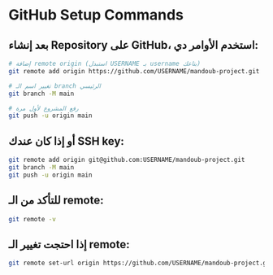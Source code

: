 # GitHub Setup Commands

## بعد إنشاء Repository على GitHub، استخدم الأوامر دي:

```bash
# إضافة remote origin (استبدل USERNAME بـ username بتاعك)
git remote add origin https://github.com/USERNAME/mandoub-project.git

# تغيير اسم الـ branch الرئيسي
git branch -M main

# رفع المشروع لأول مرة
git push -u origin main
```

## أو إذا كان عندك SSH key:

```bash
git remote add origin git@github.com:USERNAME/mandoub-project.git
git branch -M main
git push -u origin main
```

## للتأكد من الـ remote:
```bash
git remote -v
```

## إذا احتجت تغيير الـ remote:
```bash
git remote set-url origin https://github.com/USERNAME/mandoub-project.git
```
